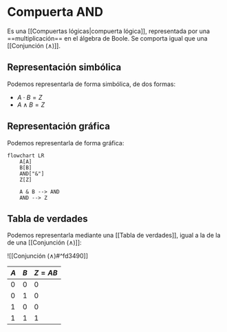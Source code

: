 # Compuerta AND

Es una [[Compuertas lógicas|compuerta lógica]], representada por una ==multiplicación== en el álgebra de Boole. Se comporta igual que una [[Conjunción (∧)]].

## Representación simbólica

Podemos representarla de forma simbólica, de dos formas:

- $A \cdot B = Z$
- $A \land B = Z$

## Representación gráfica

Podemos representarla de forma gráfica:

```mermaid
flowchart LR
    A[A]
    B[B]
    AND["&"]
    Z[Z]

    A & B --> AND
    AND --> Z
```

## Tabla de verdades

Podemos representarla mediante una [[Tabla de verdades]], igual a la de la de una [[Conjunción (∧)]]:

![[Conjunción (∧)#^fd3490]]

| $A$ | $B$ | $Z = AB$ |
| --- | --- | -------- |
| 0   | 0   | 0        |
| 0   | 1   | 0        |
| 1   | 0   | 0        |
| 1   | 1   | 1        |
